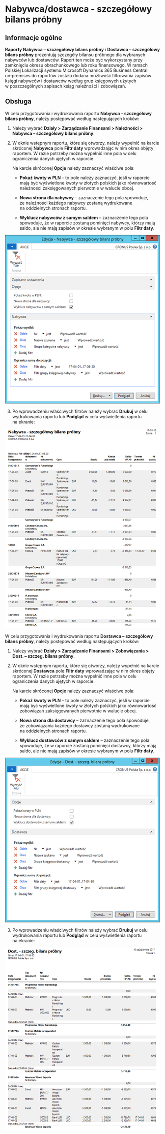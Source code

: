 # Nabywca/dostawca - szczegółowy bilans próbny

## Informacje ogólne

**Raporty Nabywca – szczegółowy bilans próbny** i **Dostawca – szczegółowy bilans próbny** prezentują szczegóły bilansu próbnego dla wybranych nabywców lub dostawców. Raport ten może być wykorzystany przy zamknięciu okresu obrachunkowego lub roku finansowego. W ramach Polskiej Lokalizacji systemu Microsoft Dynamics 365 Business Central on‑premises do raportów została dodana możliwość filtrowania zapisów księgi nabywców i dostawców według grup księgowych użytych w poszczególnych zapisach ksiąg należności i zobowiązań.

## Obsługa

W celu przygotowania i wydrukowania raportu **Nabywca – szczegółowy
bilans próbny**, należy postępować według następujących kroków:

1.  Należy wybrać **Działy \> Zarządzanie Finansami \> Należności \>
    Nabywca – szczegółowy bilans próbny**.

2.  W oknie wstępnym raportu, które się otworzy, należy wypełnić
    na karcie skróconej **Nabywca** pole **Filtr daty** wprowadzając
    w nim okres objęty raportem. W razie potrzeby można wypełnić inne
    pola w celu ograniczenia danych ujętych w raporcie.

    Na karcie skróconej **Opcje** należy zaznaczyć właściwe pola:
    
    -   **Pokaż kwoty w PLN** – to pole należy zaznaczyć, jeśli w raporcie
        mają być wyświetlone kwoty w złotych polskich jako równowartość
        należności zaksięgowanych pierwotnie w walucie obcej.
    
    -   **Nowa strona dla nabywcy** – zaznaczenie tego pola spowoduje,
        że należności każdego nabywcy zostaną wydrukowane na oddzielnych
        stronach raportu.
    
    -   **Wyklucz nabywców z samym saldem** – zaznaczenie tego pola
        spowoduje, że w raporcie zostaną pominięci nabywcy, którzy mają
        saldo, ale nie mają zapisów w okresie wybranym w polu **Filtr
        daty**.

  ![](media/image486.png)

3.  Po wprowadzeniu właściwych filtrów należy wybrać **Drukuj** w celu
    wydrukowania raportu lub **Podgląd** w celu wyświetlenia raportu
    na ekranie:

  ![](media/image487.png)

W celu przygotowania i wydrukowania raportu **Dostawca – szczegółowy
bilans próbny**, należy postępować według następujących kroków:

1.  Należy wybrać **Działy \> Zarządzanie Finansami \> Zobowiązania \>
    Dost. – szczeg. bilans próbny**.

2.  W oknie wstępnym raportu, które się otworzy, należy wypełnić
    na karcie skróconej **Dostawca** pole **Filtr daty** wprowadzając
    w nim okres objęty raportem. W razie potrzeby można wypełnić inne
    pola w celu ograniczenia danych ujętych w raporcie.

    Na karcie skróconej **Opcje** należy zaznaczyć właściwe pola:
    
    -   **Pokaż kwoty w PLN** – to pole należy zaznaczyć, jeśli w raporcie
        mają być wyświetlone kwoty w złotych polskich jako równowartość
        zobowiązań zaksięgowanych pierwotnie w walucie obcej.
    
    -   **Nowa strona dla dostawcy** – zaznaczenie tego pola spowoduje,
        że zobowiązania każdego dostawcy zostaną wydrukowane
        na oddzielnych stronach raportu.
    
    -   **Wyklucz dostawców z samym saldem** – zaznaczenie tego pola
        spowoduje, że w raporcie zostaną pominięci dostawcy, którzy mają
        saldo, ale nie mają zapisów w okresie wybranym w polu **Filtr
        daty**.

  ![](media/image488.png)

3.  Po wprowadzeniu właściwych filtrów należy wybrać **Drukuj** w celu
    wydrukowania raportu lub **Podgląd** w celu wyświetlenia raportu
    na ekranie:

  ![](media/image489.png)
